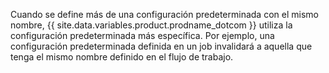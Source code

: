 Cuando se define más de una configuración predeterminada con el mismo nombre, {{ site.data.variables.product.prodname_dotcom }} utiliza la configuración predeterminada más específica. Por ejemplo, una configuración predeterminada definida en un job invalidará a aquella que tenga el mismo nombre definido en el flujo de trabajo.
